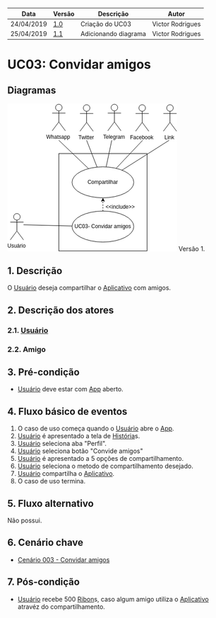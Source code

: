 | Data       | Versão  | Descrição       | Autor            |
| ---------- | ------- | --------------- | ---------------- |
| 24/04/2019 | [1.0](https://github.com/requisitos-2019-1/Ribon/commit/41b7168a0d6e55bf3f69553306aeb23406308271) | Criação do UC03 | Victor Rodrigues |
| 25/04/2019 | [1.1](https://github.com/requisitos-2019-1/Ribon/commit/3da08de2990b3bcf151534066fa539fb5c90e2b7) | Adicionando diagrama | Victor Rodrigues |

# UC03: Convidar amigos

## Diagramas
![Exemplo Diagrama](Diagramas/UC03_versao_1.png) Versão 1.


## 1. Descrição
O [Usuário](https://github.com/requisitos-2019-1/Ribon/blob/master/Modelagem%20de%20Requisitos/Lexicos/LX031_Usuário.md) deseja compartilhar o [Aplicativo](https://github.com/requisitos-2019-1/Ribon/blob/master/Modelagem%20de%20Requisitos/Lexicos/LX002_Aplicativo.md) com amigos.

## 2. Descrição dos atores

### 2.1. [Usuário](https://github.com/requisitos-2019-1/Ribon/blob/master/Modelagem%20de%20Requisitos/Lexicos/LX031_Usuário.md)
### 2.2. Amigo

## 3. Pré-condição
- [Usuário](https://github.com/requisitos-2019-1/Ribon/blob/master/Modelagem%20de%20Requisitos/Lexicos/LX031_Usuário.md) deve estar com [App](https://github.com/requisitos-2019-1/Ribon/blob/master/Modelagem%20de%20Requisitos/Lexicos/LX002_Aplicativo.md) aberto.

## 4. Fluxo básico de eventos
1. O caso de uso começa quando o [Usuário](https://github.com/requisitos-2019-1/Ribon/blob/master/Modelagem%20de%20Requisitos/Lexicos/LX031_Usuário.md) abre o [App](https://github.com/requisitos-2019-1/Ribon/blob/master/Modelagem%20de%20Requisitos/Lexicos/LX002_Aplicativo.md).
2. [Usuário](https://github.com/requisitos-2019-1/Ribon/blob/master/Modelagem%20de%20Requisitos/Lexicos/LX031_Usuário.md) é apresentado a tela de [História](https://github.com/requisitos-2019-1/Ribon/blob/master/Modelagem%20de%20Requisitos/Lexicos/LX014_Historia.md)s.
3. [Usuário](https://github.com/requisitos-2019-1/Ribon/blob/master/Modelagem%20de%20Requisitos/Lexicos/LX031_Usuário.md) seleciona aba "Perfil".
4. [Usuário](https://github.com/requisitos-2019-1/Ribon/blob/master/Modelagem%20de%20Requisitos/Lexicos/LX031_Usuário.md) seleciona botão "Convide amigos"
5. [Usuário](https://github.com/requisitos-2019-1/Ribon/blob/master/Modelagem%20de%20Requisitos/Lexicos/LX031_Usuário.md) é apresentado a 5 opções de compartilhamento.
6. [Usuário](https://github.com/requisitos-2019-1/Ribon/blob/master/Modelagem%20de%20Requisitos/Lexicos/LX031_Usuário.md) seleciona o metodo de compartilhamento desejado.
7. [Usuário](https://github.com/requisitos-2019-1/Ribon/blob/master/Modelagem%20de%20Requisitos/Lexicos/LX031_Usuário.md) compartilha o [Aplicativo](https://github.com/requisitos-2019-1/Ribon/blob/master/Modelagem%20de%20Requisitos/Lexicos/LX002_Aplicativo.md).
8. O caso de uso termina.

## 5. Fluxo alternativo
Não possui.

## 6. Cenário chave

- [Cenário 003 - Convidar amigos](https://github.com/requisitos-2019-1/Ribon/blob/master/Modelagem%20de%20Requisitos/Cenarios/Convidar_amigos.md)

## 7. Pós-condição
- [Usuário](https://github.com/requisitos-2019-1/Ribon/blob/master/Modelagem%20de%20Requisitos/Lexicos/LX031_Usuário.md) recebe 500 [Ribon](https://github.com/requisitos-2019-1/Ribon/blob/master/Modelagem%20de%20Requisitos/Lexicos/LX026_Ribon.md)s, caso algum amigo utiliza o [Aplicativo](https://github.com/requisitos-2019-1/Ribon/blob/master/Modelagem%20de%20Requisitos/Lexicos/LX002_Aplicativo.md) atravéz do compartilhamento.
